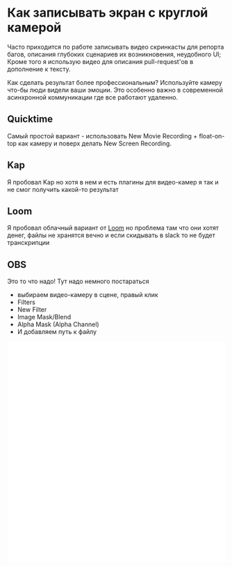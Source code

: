 # Как записывать экран с круглой камерой
Часто приходится по работе записывать видео скринкасты для репорта багов, описания глубоких сценариев их возникновения, неудобного UI; Кроме того я использую видео для описания pull-request'ов в дополнение к тексту.

Как сделать результат более профессиональным?
Используйте камеру что-бы люди видели ваши эмоции. Это особенно важно в современной асинхронной коммуникации где все работают удаленно.

## Quicktime
Самый простой вариант - использовать New Movie Recording + float-on-top как камеру и поверх делать New Screen Recording.

## Kap
Я пробовал Kap но хотя в нем и есть плагины для видео-камер я так и не смог получить какой-то результат

## Loom
Я пробовал облачный вариант от [Loom](https://www.loom.com/) но проблема там что они хотят денег, файлы не хранятся вечно и если скидывать в slack то не будет транскрипции 

## OBS
Это то что надо! Тут надо немного постараться 
- выбираем видео-камеру в сцене, правый клик
- Filters
- New Filter
- Image Mask/Blend
- Alpha Mask (Alpha Channel)
- И добавляем путь к файлу

![](img/Circle.png)